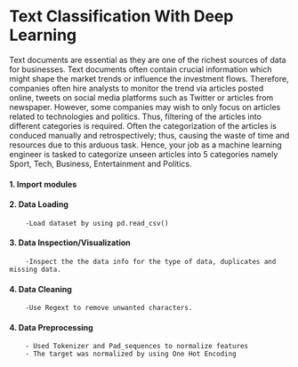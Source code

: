 # Text Classification With Deep Learning

Text documents are essential as they are one of the richest sources of data for
businesses. Text documents often contain crucial information which might shape
the market trends or influence the investment flows. Therefore, companies often
hire analysts to monitor the trend via articles posted online, tweets on social media
platforms such as Twitter or articles from newspaper. However, some companies
may wish to only focus on articles related to technologies and politics. Thus,
filtering of the articles into different categories is required.
Often the categorization of the articles is conduced manually and retrospectively;
thus, causing the waste of time and resources due to this arduous task. Hence,
your job as a machine learning engineer is tasked to categorize unseen
articles into 5 categories namely Sport, Tech, Business, Entertainment and
Politics.

#### 1. Import modules

#### 2. Data Loading
        -Load dataset by using pd.read_csv()

#### 3. Data Inspection/Visualization
        -Inspect the the data info for the type of data, duplicates and missing data.

#### 4. Data Cleaning
        -Use Regext to remove unwanted characters.
       
#### 4. Data Preprocessing
        - Used Tokenizer and Pad_sequences to normalize features
        - The target was normalized by using One Hot Encoding

